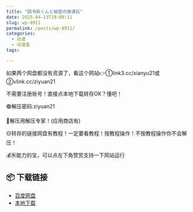 ```yaml
---
title: "図书系くんと秘密の放课后"
date: 2025-04-13T19:08:11
slug: wp-8911
permalink: /posts/wp-8911/
categories:
  - 动漫
  - 动漫盖
tags:

---
```


如果两个网盘都没有资源了，看这个网站👉①link3.cc/xianyu21或②vlink.cc/ziyuan21

不需要注册账号！直接点本地下载转存OK？懂吧！

🟢解压密码:ziyuan21

🔵解压用解压专家！(应用商店有)

🟡转存的链接网盘有教程！一定要看教程！按教程操作！不按教程操作你不会解压！

💰🈶能力的宝，可以点左下角赞赏支持一下网站运行

## 📦 下载链接
- [百度网盘](https://blziyuan21.com/pay-download/8911?key=a0f3aae4b1&down_id=0)
- [本地下载](https://blziyuan21.com/pay-download/8911?key=a0f3aae4b1&down_id=1)

